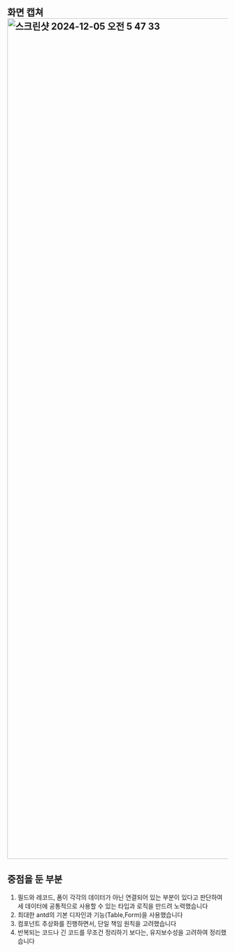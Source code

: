 ## 화면 캡쳐 <img width="1920" alt="스크린샷 2024-12-05 오전 5 47 33" src="https://github.com/user-attachments/assets/c05a7b55-5c16-4b1e-bc6d-ea3bd2854bd5">


## 중점을 둔 부분

1. 필드와 레코드, 폼이 각각의 데이터가 아닌 연결되어 있는 부분이 있다고 판단하여 세 데이터에 공통적으로 사용할 수 있는 타입과 로직을 만드려 노력했습니다
2. 최대한 antd의 기본 디자인과 기능(Table,Form)을 사용했습니다
3. 컴포넌트 추상화를 진행하면서, 단일 책임 원칙을 고려했습니다
4. 반복되는 코드나 긴 코드를 무조건 정리하기 보다는, 유지보수성을 고려하여 정리했습니다
